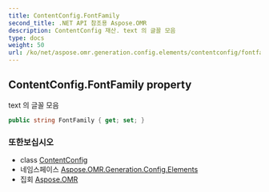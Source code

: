 ```yaml
---
title: ContentConfig.FontFamily
second_title: .NET API 참조용 Aspose.OMR
description: ContentConfig 재산. text 의 글꼴 모음
type: docs
weight: 50
url: /ko/net/aspose.omr.generation.config.elements/contentconfig/fontfamily/
---
```

## ContentConfig.FontFamily property

text 의 글꼴 모음

```csharp
public string FontFamily { get; set; }
```

### 또한보십시오

* class [ContentConfig](../)
* 네임스페이스 [Aspose.OMR.Generation.Config.Elements](../../contentconfig/)
* 집회 [Aspose.OMR](../../../)


